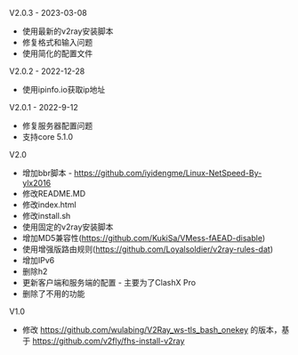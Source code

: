 V2.0.3 - 2023-03-08
- 使用最新的v2ray安装脚本
- 修复格式和输入问题
- 使用简化的配置文件

V2.0.2 - 2022-12-28
- 使用ipinfo.io获取ip地址

V2.0.1 - 2022-9-12
- 修复服务器配置问题
- 支持core 5.1.0

V2.0
- 增加bbr脚本 - https://github.com/iyidengme/Linux-NetSpeed-By-ylx2016
- 修改README.MD
- 修改index.html
- 修改install.sh 
- 使用固定的v2ray安装脚本
- 增加MD5兼容性(https://github.com/KukiSa/VMess-fAEAD-disable)
- 使用增强版路由规则(https://github.com/Loyalsoldier/v2ray-rules-dat)
- 增加IPv6
- 删除h2
- 更新客户端和服务端的配置 - 主要为了ClashX Pro
- 删除了不用的功能

V1.0
- 修改 https://github.com/wulabing/V2Ray_ws-tls_bash_onekey 的版本，基于 https://github.com/v2fly/fhs-install-v2ray